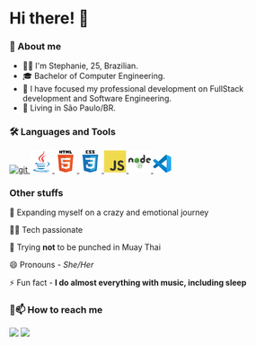 # Hi there! 👋


### 🚀 About me


- 🙋‍♀️ I'm Stephanie, 25, Brazilian.
- 🎓 Bachelor of Computer Engineering.
- 💼 I have focused my professional development on FullStack development and Software Engineering.
- 📌 Living in São Paulo/BR.
  
### 🛠 Languages and Tools

<p align="left"> <a href="https://git-scm.com/" target="_blank" rel="noreferrer"> <img src="https://www.vectorlogo.zone/logos/git-scm/git-scm-icon.svg" alt="git" width="40" height="40"/> </a> <a href="https://www.java.com" target="_blank" rel="noreferrer"> <img src="https://raw.githubusercontent.com/devicons/devicon/master/icons/java/java-original.svg" alt="java" width="40" height="40"/> </a> <a href="https://www.w3.org/html/" target="_blank" rel="noreferrer"> <img src="https://raw.githubusercontent.com/devicons/devicon/master/icons/html5/html5-original-wordmark.svg" alt="html5" width="40" height="40"/> </a> <a href="https://www.w3schools.com/css/" target="_blank" rel="noreferrer"> <img src="https://raw.githubusercontent.com/devicons/devicon/master/icons/css3/css3-original-wordmark.svg" alt="css3" width="40" height="40"/> </a> <a href="https://developer.mozilla.org/en-US/docs/Web/JavaScript" target="_blank" rel="noreferrer"> <img src="https://raw.githubusercontent.com/devicons/devicon/master/icons/javascript/javascript-original.svg" alt="javascript" width="40" height="40"/> </a> <a href="https://nodejs.org" target="_blank" rel="noreferrer"> <img src="https://raw.githubusercontent.com/devicons/devicon/master/icons/nodejs/nodejs-original-wordmark.svg" alt="nodejs" width="40" height="40"/> </a> <img src="https://raw.githubusercontent.com/devicons/devicon/master/icons/vscode/vscode-original.svg" alt="vscode" width="32" height="32"/>

### Other stuffs

🌱 Expanding myself on a crazy and emotional journey

👩‍💻 Tech passionate

🥊 Trying **not** to be punched in Muay Thai

😄 Pronouns - *She/Her*

⚡️ Fun fact -  **I do almost everything with music, including sleep**


### 🔗📫 How to reach me
<a href = "https://www.linkedin.com/in/stephanie-de-franca"><img src="https://img.shields.io/badge/linkedin-0A66C2?style=for-the-badge&logo=linkedin&logoColor=white" target="_blank"></a>
<a href = "mailto:stephaniefranca015@gmail.com"><img src="https://img.shields.io/badge/-Gmail-%23333?style=for-the-badge&logo=gmail&logoColor=white" target="_blank"></a>
